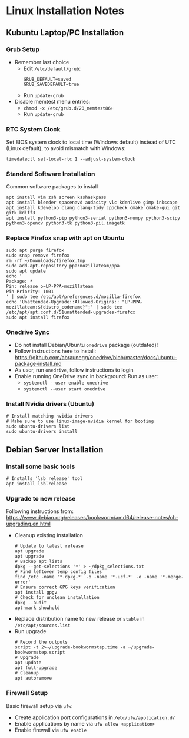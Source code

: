 Linux Installation Notes
========================

Kubuntu Laptop/PC Installation
------------------------------

### Grub Setup

- Remember last choice
    - Edit `/etc/default/grub`:
      ```
      GRUB_DEFAULT=saved
      GRUB_SAVEDEFAULT=true
      ```
    - Run `update-grub`
- Disable memtest menu entries:
    - `chmod -x /etc/grub.d/20_memtest86+`
    - Run `update-grub`

### RTC System Clock

Set BIOS system clock to local time (Windows default) instead of UTC (Linux default), to avoid mismatch with Windows:
```
timedatectl set-local-rtc 1 --adjust-system-clock
```

### Standard Software Installation

Common software packages to install
```
apt install vim zsh screen ksshaskpass
apt install blender spacenavd audacity vlc kdenlive gimp inkscape
apt install kdevelop clang clang-tidy cppcheck cmake cmake-gui git gitk kdiff3
apt install python3-pip python3-serial python3-numpy python3-scipy python3-opencv python3-tk python3-pil.imagetk
```

### Replace Firefox snap with apt on Ubuntu
```
sudo apt purge firefox
sudo snap remove firefox
rm -rf ~/Downloads/firefox.tmp
sudo add-apt-repository ppa:mozillateam/ppa
sudo apt update
echo '
Package: *
Pin: release o=LP-PPA-mozillateam
Pin-Priority: 1001
' | sudo tee /etc/apt/preferences.d/mozilla-firefox
echo 'Unattended-Upgrade::Allowed-Origins:: "LP-PPA-mozillateam:${distro_codename}";' | sudo tee /etc/apt/apt.conf.d/51unattended-upgrades-firefox
sudo apt install firefox
```

### Onedrive Sync

- Do not install Debian/Ubuntu `onedrive` package (outdated)! 
- Follow instructions here to install: https://github.com/abraunegg/onedrive/blob/master/docs/ubuntu-package-install.md
- As user, run `onedrive`, follow instructions to login
- Enable running OneDrive sync in background: Run as user:
  - `systemctl --user enable onedrive`
  - `systemctl --user start onedrive`

### Install Nvidia drivers (Ubuntu)
```
# Install matching nvidia drivers
# Make sure to use linux-image-nvidia kernel for booting
sudo ubuntu-drivers list
sudo ubuntu-drivers install
```

Debian Server Installation
--------------------------

### Install some basic tools

```
# Installs 'lsb_release' tool
apt install lsb-release
```


### Upgrade to new release

Following instructions from: https://www.debian.org/releases/bookworm/amd64/release-notes/ch-upgrading.en.html

- Cleanup existing installation
    ```
    # Update to latest release
    apt upgrade
    apt upgrade
    # Backup apt lists
    dpkg --get-selections '*' > ~/dpkg_selections.txt
    # Find leftover temp config files
    find /etc -name '*.dpkg-*' -o -name '*.ucf-*' -o -name '*.merge-error'
    # Ensure correct GPG keys verification
    apt install gpgv
    # Check for unclean installation
    dpkg --audit
    apt-mark showhold
    ```
- Replace distribution name to new release or `stable` in `/etc/apt/sources.list`
- Run upgrade
    ```
    # Record the outputs
    script -t 2>~/upgrade-bookwormstep.time -a ~/upgrade-bookwormstep.script
    # Upgrade
    apt update
    apt full-upgrade
    # Cleanup
    apt autoremove
    ```

### Firewall Setup

Basic firewall setup via `ufw`:
- Create application port configurations in `/etc/ufw/application.d/`
- Enable applications by name via `ufw allow <application>`
- Enable firewall via `ufw enable`
